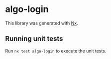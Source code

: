 # algo-login

This library was generated with [Nx](https://nx.dev).

## Running unit tests

Run `nx test algo-login` to execute the unit tests.
